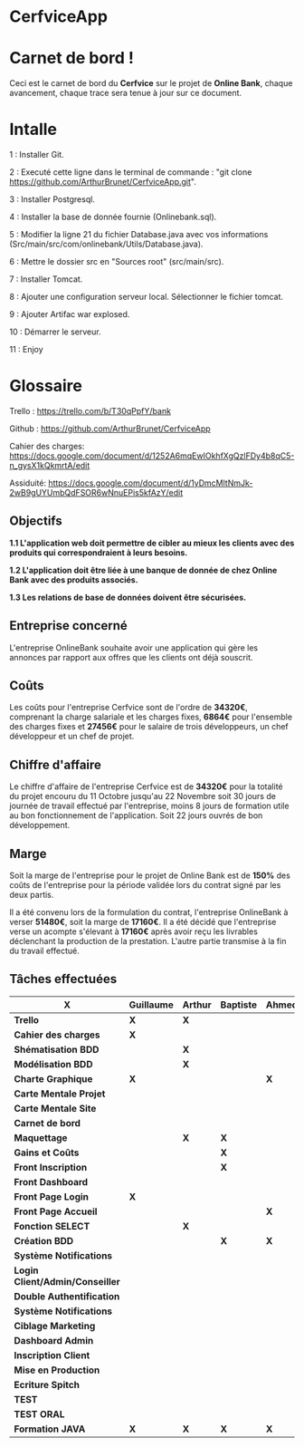 ﻿
# CerfviceApp

# Carnet de bord !

Ceci est le carnet de bord du **Cerfvice** sur le projet de **Online Bank**, chaque avancement, chaque trace sera tenue à jour sur ce document.

# Intalle

1 : Installer Git.

2 : Executé cette ligne dans le terminal de commande : 
"git clone https://github.com/ArthurBrunet/CerfviceApp.git".

3 : Installer Postgresql.

4 : Installer la base de donnée fournie (Onlinebank.sql).

5 : Modifier la ligne 21 du fichier Database.java avec vos informations (Src/main/src/com/onlinebank/Utils/Database.java).

6 : Mettre le dossier src en "Sources root"   (src/main/src).

7 : Installer Tomcat.

8 : Ajouter une configuration serveur local. Sélectionner le fichier tomcat.

9 : Ajouter Artifac war explosed.

10 : Démarrer le serveur.

11 : Enjoy

# Glossaire

Trello : https://trello.com/b/T30qPpfY/bank

Github : https://github.com/ArthurBrunet/CerfviceApp

Cahier des charges: https://docs.google.com/document/d/1252A6mqEwIOkhfXgQzlFDy4b8qC5-n_gysX1kQkmrtA/edit

Assiduité: https://docs.google.com/document/d/1yDmcMltNmJk-2wB9gUYUmbQdFSOR6wNnuEPis5kfAzY/edit
## Objectifs

**1.1 L'application web doit permettre de cibler au mieux les clients avec des produits qui correspondraient à leurs besoins.**

**1.2 L'application doit être liée à une banque de donnée de chez Online Bank avec des produits associés.**

**1.3 Les relations de base de données doivent être sécurisées.**

## Entreprise concerné

L'entreprise OnlineBank souhaite avoir une application qui gère les annonces par rapport aux offres que les clients ont déjà souscrit.

## Coûts

Les coûts pour l'entreprise Cerfvice sont de l'ordre de **34320€**, comprenant la charge salariale et les charges fixes, **6864€** pour l'ensemble des charges fixes et **27456€** pour le salaire de trois développeurs, un chef développeur et un chef de projet.

## Chiffre d'affaire

Le chiffre d'affaire de l'entreprise Cerfvice est de **34320€** pour la totalité du projet encouru du 11 Octobre jusqu'au 22 Novembre soit 30 jours de journée de travail effectué par l'entreprise, moins 8 jours de formation utile au bon fonctionnement de l'application. Soit 22 jours ouvrés de bon développement.

## Marge

Soit la marge de l'entreprise pour le projet de Online Bank est de **150%** des coûts de l'entreprise pour la période validée lors du contrat signé par les deux partis.

Il a été convenu lors de la formulation du contrat, l'entreprise OnlineBank à verser **51480€**, soit la marge de **17160€**. Il a été décidé que l'entreprise verse un acompte s'élevant à **17160€** après avoir reçu les livrables déclenchant la production de la prestation. L'autre partie transmise à la fin du travail effectué.

## Tâches effectuées 

|**X**|Guillaume|Arthur|Baptiste|Ahmed|Quentin|
|--|--|--|--|--|--|
|**Trello**|**X**|**X**|||**X**|
|**Cahier des charges**|**X**||||**X**|
|**Shématisation BDD**||**X**||||
|**Modélisation BDD**||**X**||||
|**Charte Graphique**|**X**|||**X**|**X**|
|**Carte Mentale Projet**|||||**X**|
|**Carte Mentale Site**|||||**X**|
|**Carnet de bord**|||||**X**|
|**Maquettage**||**X**|**X**|||
|**Gains et Coûts**|||**X**|||
|**Front Inscription**|||**X**|||
|**Front Dashboard**|||||**X**|
|**Front Page Login**|**X**|||||
|**Front Page Accueil**||||**X**||
|**Fonction SELECT**||**X**||||
|**Création BDD**|||**X**|**X**||
|**Système Notifications**||||||
|**Login Client/Admin/Conseiller**||||||
|**Double Authentification**||||||
|**Système Notifications**||||||
|**Ciblage Marketing**||||||
|**Dashboard Admin**||||||
|**Inscription Client**||||||
|**Mise en Production**||||||
|**Ecriture Spitch**||||||
|**TEST**||||||
|**TEST ORAL**||||||
|**Formation JAVA**|**X**|**X**|**X**|**X**|**X**|


